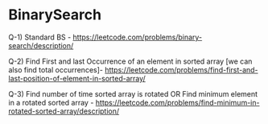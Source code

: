 # BinarySearch

Q-1) Standard BS - https://leetcode.com/problems/binary-search/description/

Q-2) Find First and last Occurrence of an element in sorted array [we can also find total occurrences]- https://leetcode.com/problems/find-first-and-last-position-of-element-in-sorted-array/

Q-3) Find number of time sorted array is rotated OR Find minimum element in a rotated sorted array - https://leetcode.com/problems/find-minimum-in-rotated-sorted-array/description/

